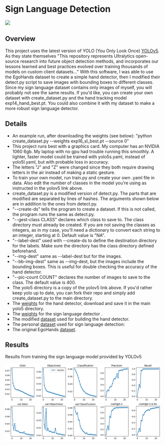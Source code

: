 # Sign Language Detection
<img src="sl_run.gif">

## Overview
This project uses the latest version of YOLO (You Only Look Once) [YOLOv5](https://github.com/ultralytics/yolov5).  As they state themselves "This repository represents Ultralytics open-source research into future object detection methods, and incorporates our lessons learned and best practices evolved over training thousands of models on custom client datasets..." With this software, I was able to use the EgoHands dataset to create a simple hand detector, then I modified their detect.py script to save images with bounding boxes to different classes.  Since my sign language dataset contains only images of myself, you will probably not see the same results. If you'd like, you can create your own dataset with create_dataset.py and the hand tracking model exp14_hand_best.pt. You could also combine it with my dataset to make a more robust sign language detector.

## Details
- An example run, after downloading the weights (see below): "python create_dataset.py --weights exp16_sl_best.pt  --source 0"
- This project runs best with a graphics card.  My computer has an NVIDIA 1060 6gb.  My laptop with no gpu had trouble running this smoothly.  A lighter, faster model could be trained with yolo5s.yaml, instead of yolo5l.yaml, but with probable loss in accuracy.
- The letters "J" and "Z" were changed since they both require drawing letters in the air instead of making a static gesture.
- To train your own model, run train.py and create your own .yaml file in data.  Also edit the number of classes in the model you're using as instructed in the yolov5 link above.
- create_dataset.py is a modified version of detect.py.  The parts that are modified are separated by lines of hashes.  The arguments shown below are in addition to the ones from detect.py.
- "--create-ds" tells the program to create a dataset.  If this is not called, the program runs the same as detect.py.
- "--gest-class CLASS" declares which class to save to.  The class directory must already be created.  If you are not saving the classes as integers, as in my case, you'll need a dictionary to convert each string to an integer, starting at 0. Default value is "NA".
- "--label-dest" used with --create-ds to define the destination directory for the labels.  Make sure the directory has the class directory defined beforehand.  
- "--img-dest" same as --label-dest but for the images.
- "--bb-img-dest" same as --img-dest, but the images include the bounding boxes.  This is useful for double checking the accuracy of the hand detector.
- "--pic-count COUNT" declares the number of images to save to the class. The default value is 400.
- The yolo5 directory is a copy of the yolov5 link above.  If you'd rather keep yolo up to date, you can fork their repo and simply add create_dataset.py to the main directory.
- The [weights](https://drive.google.com/file/d/18KoHuoSnHEpGNnnYcFLbC6pbZtvELr5X/view?usp=sharing) for the hand detector, download and save it in the main yolo5 directory.
- The [weights](https://drive.google.com/file/d/12gRRFeFacBzISP9PKhzkXlU5kGIbNt5v/view?usp=sharing) for the sign language detector .
- The modified [dataset](https://drive.google.com/file/d/1gpTev25ZnIrOv04ZHm3A-HnomQslxue3/view?usp=sharing) used for building the hand detector.
- The personal [dataset](https://drive.google.com/file/d/11Dr8n-bcBUgAh_C5mNOkMT5nLcKxw4zN/view?usp=sharing) used for sign language detection:
- The original EgoHands [dataset](http://vision.soic.indiana.edu/projects/egohands/).

## Results
Results from training the sign language model provided by YOLOv5

<img src="results.png" width="600">
